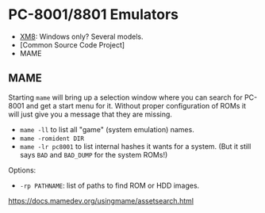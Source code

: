 PC-8001/8801 Emulators
======================

- [XM8]: Windows only? Several models.
- [Common Source Code Project]
- MAME

MAME
----

Starting `mame` will bring up a selection window where you can search for
PC-8001 and get a start menu for it. Without proper configuration of ROMs
it will just give you a message that they are missing.

- `mame -ll` to list all "game" (system emulation) names.
- `mame -romident DIR`
- `mame -lr pc8001` to list internal hashes it wants for a system.
  (But it still says `BAD` and `BAD_DUMP` for the system ROMs!)

Options:
- `-rp PATHNAME`: list of paths to find ROM or HDD images.

https://docs.mamedev.org/usingmame/assetsearch.html



<!-------------------------------------------------------------------->
[XM8]: http://retropc.net/pi/xm8/
